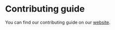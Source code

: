# Contributing guide

You can find our contributing guide on our [website](https://www.sktime.org/en/latest/get_involved/contributing.html).
